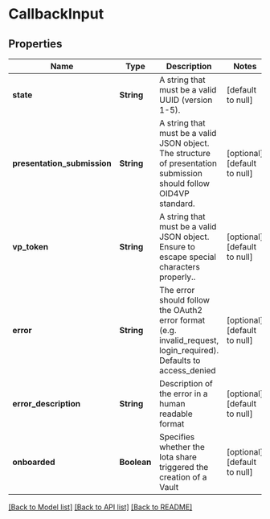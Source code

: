 # CallbackInput

## Properties

| Name                        | Type        | Description                                                                                                        | Notes                        |
| --------------------------- | ----------- | ------------------------------------------------------------------------------------------------------------------ | ---------------------------- |
| **state**                   | **String**  | A string that must be a valid UUID (version 1-5).                                                                  | [default to null]            |
| **presentation_submission** | **String**  | A string that must be a valid JSON object. The structure of presentation submission should follow OID4VP standard. | [optional] [default to null] |
| **vp_token**                | **String**  | A string that must be a valid JSON object. Ensure to escape special characters properly..                          | [optional] [default to null] |
| **error**                   | **String**  | The error should follow the OAuth2 error format (e.g. invalid_request, login_required). Defaults to access_denied  | [optional] [default to null] |
| **error_description**       | **String**  | Description of the error in a human readable format                                                                | [optional] [default to null] |
| **onboarded**               | **Boolean** | Specifies whether the Iota share triggered the creation of a Vault                                                 | [optional] [default to null] |

[[Back to Model list]](../README.md#documentation-for-models) [[Back to API list]](../README.md#documentation-for-api-endpoints) [[Back to README]](../README.md)
